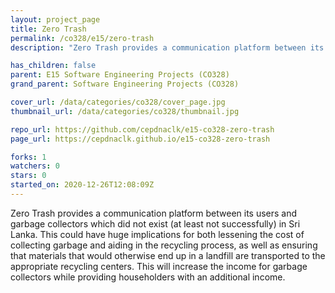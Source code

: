 ```yaml
---
layout: project_page
title: Zero Trash
permalink: /co328/e15/zero-trash
description: "Zero Trash provides a communication platform between its users and garbage collectors which did not exist (at least not successfully) in Sri Lanka. This could have huge implications for both lessening the cost of collecting garbage and aiding in the recycling process, as well as ensuring that materials that would otherwise end up in a landfill are transported to the appropriate recycling centers. This will increase the income for garbage collectors while providing householders with an additional income."

has_children: false
parent: E15 Software Engineering Projects (CO328)
grand_parent: Software Engineering Projects (CO328)

cover_url: /data/categories/co328/cover_page.jpg
thumbnail_url: /data/categories/co328/thumbnail.jpg

repo_url: https://github.com/cepdnaclk/e15-co328-zero-trash
page_url: https://cepdnaclk.github.io/e15-co328-zero-trash

forks: 1
watchers: 0
stars: 0
started_on: 2020-12-26T12:08:09Z
---
```

Zero Trash provides a communication platform between its users and garbage collectors which did not exist (at least not successfully) in Sri Lanka. This could have huge implications for both lessening the cost of collecting garbage and aiding in the recycling process, as well as ensuring that materials that would otherwise end up in a landfill are transported to the appropriate recycling centers. This will increase the income for garbage collectors while providing householders with an additional income.

